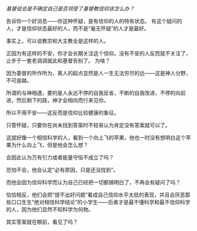 *基督徒总是不确定自己是否领受了基督教信仰该怎么办？*

告诉你一个好消息——你这种怀疑，是有信仰的人的特有状态。
有这个疑问的人，才是信仰状态最好的人，而不是“毫无怀疑”的人才是最好。

事实上，可以说教宗和大主教全是这样的人。

正因为有这样的不安，你才会长期关注这个信仰。没有不安的人反而就不关注了，止步于一套老调调就此和基督告别了。
为啥？

因为基督的所作所为，离人的起点显然是人一生无法穷尽的远——这是神人分野，不可逾越。

所谓的与神相遇，要的是人永远不停的自我反省，不断的自我改进，不停的向前进，然后剩下的路，神才会相向而行来见你。

所以不用不安——这反而是信仰比较健康的象征。

只管怀疑，只要你在尚未找到答案时不轻易认为肯定没有答案就可以了。

这就好像一个相信科学的人，看到一个向上飞的苹果，他也一时没有想明白这个苹果为什么向上飞，但是他会怎么想？

会因此认为万有引力或者能量守恒不成立了吗？

恐怕不会，他会认定“必有原因，只是还没找到”。

而他会因为信仰科学而认为自己已经把一切都搞明白了，不再会有疑问了吗？

恰恰相反，他们会把“提不出好问题”看成自己信仰水平太低的表现，并且会厌恶那些口口生生“绝对相信科学结论”的小学生——后者才是最不懂科学和最不信仰科学的人，因为他们显然不知科学为何物。

其实答案就在眼前，看见了吗？